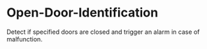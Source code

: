 # Open-Door-Identification
Detect if specified doors are closed and trigger an alarm in case of malfunction.
